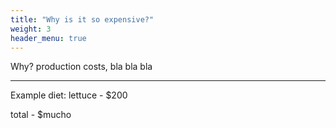 ```yaml
---
title: "Why is it so expensive?"
weight: 3
header_menu: true
---
```


Why?
production costs, bla bla bla

----

Example diet:
lettuce - $200

total - $mucho

